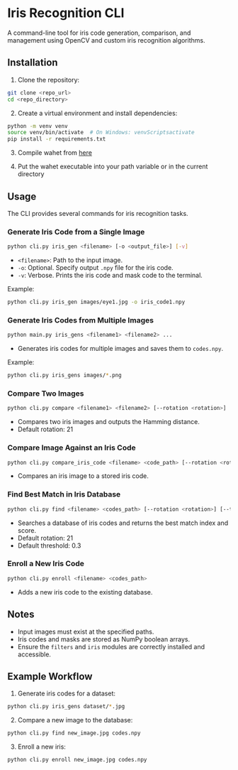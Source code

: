 # Iris Recognition CLI

A command-line tool for iris code generation, comparison, and management using OpenCV and custom iris recognition algorithms.

## Installation

1. Clone the repository:

```bash
git clone <repo_url>
cd <repo_directory>
```

2. Create a virtual environment and install dependencies:

```bash
python -m venv venv
source venv/bin/activate  # On Windows: venvScriptsactivate
pip install -r requirements.txt
```

3. Compile wahet from [here](https://github.com/ngoclamvt123/usit-v2.2.0)

4. Put the wahet executable into your path variable or in the current directory

## Usage

The CLI provides several commands for iris recognition tasks.

### Generate Iris Code from a Single Image

```bash
python cli.py iris_gen <filename> [-o <output_file>] [-v]
```

- `<filename>`: Path to the input image.
- `-o`: Optional. Specify output `.npy` file for the iris code.
- `-v`: Verbose. Prints the iris code and mask code to the terminal.

Example:

```bash
python cli.py iris_gen images/eye1.jpg -o iris_code1.npy
```

### Generate Iris Codes from Multiple Images

```bash
python main.py iris_gens <filename1> <filename2> ...
```

- Generates iris codes for multiple images and saves them to `codes.npy`.

Example:

```bash
python cli.py iris_gens images/*.png
```

### Compare Two Images

```bash
python cli.py compare <filename1> <filename2> [--rotation <rotation>]
```

- Compares two iris images and outputs the Hamming distance.
- Default rotation: 21

### Compare Image Against an Iris Code

```bash
python cli.py compare_iris_code <filename> <code_path> [--rotation <rotation>]
```

- Compares an iris image to a stored iris code.

### Find Best Match in Iris Database

```bash
python cli.py find <filename> <codes_path> [--rotation <rotation>] [--threshold <threshold>]
```

- Searches a database of iris codes and returns the best match index and score.
- Default rotation: 21
- Default threshold: 0.3

### Enroll a New Iris Code

```bash
python cli.py enroll <filename> <codes_path>
```

- Adds a new iris code to the existing database.

## Notes

- Input images must exist at the specified paths.
- Iris codes and masks are stored as NumPy boolean arrays.
- Ensure the `filters` and `iris` modules are correctly installed and accessible.

## Example Workflow

1. Generate iris codes for a dataset:

```bash
python cli.py iris_gens dataset/*.jpg
```

2. Compare a new image to the database:

```bash
python cli.py find new_image.jpg codes.npy
```

3. Enroll a new iris:

```bash
python cli.py enroll new_image.jpg codes.npy
```
